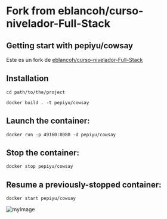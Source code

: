 # Fork from eblancoh/curso-nivelador-Full-Stack

## Getting start with pepiyu/cowsay

Este es un fork de
<a href="https://github.com/eblancoh/curso-nivelador-Full-Stack">eblancoh/curso-nivelador-Full-Stack</a>

## Installation
```
cd path/to/the/project
```

```
docker build . -t pepiyu/cowsay
```
## Launch the container:
```
docker run -p 49160:8080 -d pepiyu/cowsay
```

## Stop the container:
```
docker stop pepiyu/cowsay
```

## Resume a previously-stopped container:
```
docker start pepiyu/cowsay
```


![myImage](https://media.giphy.com/media/XRB1uf2F9bGOA/giphy.gif)
